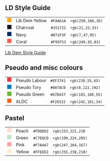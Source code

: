 ## LD Style Guide

|||||
|---|---|---|---|
|![#FAA61A](img/FAA61A.png)|Lib Dem Yellow|`#FAA61A`|`rgb(250,166,26)`|
|![#151721](img/151721.png)|Charcoal|`#151721`|`rgb(21,23,33)`|
|![#072F5F](img/072F5F.png)|Navy|`#072F5F`|`rgb(7,47,95)`|
|![#F95F53](img/F95F53.png)|Coral|`#F95F53`|`rgb(249,95,83)`|




[Lib Dem Style Guide](https://www.libdems.org.uk/styleguide)

## Pseudo and misc colours

|||||
|---|---|---|---|
|![#EF3741](img/EF3741.png)|Pseudo Labour|`#EF3741`|`rgb(239,55,65)`|
|![#007AC0](img/007AC0.png)|Pseudo Tory|`#007AC0`|`rgb(0,122,192)`|
|![#67B437](img/67B437.png)|Pseudo Green|`#67B437`|`rgb(103,180,55)`|
|![#F26522](img/F26522.png)|ALDC|`#F26522`|`rgb(242,101,34)`|

## Pastel

|||||
|---|---|---|---|
|![#FDDDD2](img/FDDDD2.png)|Peach|`#FDDDD2`|`rgb(253,221,210`|
|![#C7E0CD](img/C7E0CD.png)|Green|`#C7E0CD`|`rgb(199,224,205)`|
|![#F7A4A7](img/F7A4A7.png)|Pink|`#F7A4A7`|`rgb(247,164,167)`|
|![#FFEED2](img/FFEED2.png)|Yellow|`#FFEED2`|`rgb(255,238,210)`|
